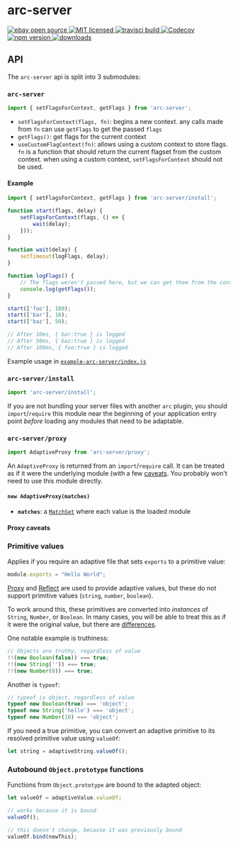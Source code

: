 # arc-server

<a href="https://www.ebay.com">
   <img src="https://img.shields.io/badge/ebay-open%20source-01d5c2.svg" alt="ebay open source"/>
</a>
<a href="https://img.shields.io/github/license/eBay/arc.svg">
   <img src="https://img.shields.io/github/license/eBay/arc.svg" alt="MIT licensed"/>
</a>
<a href="https://travis-ci.org/eBay/arc">
   <img src="https://travis-ci.org/eBay/arc.svg?branch=master" alt="travisci build"/>
</a>
<a href="https://codecov.io/gh/eBay/arc/list/master/packages/arc-server">
  <img src="https://codecov.io/gh/eBay/arc/branch/master/graph/badge.svg" alt="Codecov" />
</a>
<a href="https://www.npmjs.com/package/arc-server">
   <img src="https://img.shields.io/npm/v/arc-server/next.svg" alt="npm version"/>
</a>
<a href="http://npm-stat.com/charts.html?package=arc-server">
   <img src="https://img.shields.io/npm/dm/arc-server.svg" alt="downloads"/>
</a>

## API

The `arc-server` api is split into 3 submodules:

### `arc-server`

```js
import { setFlagsForContext, getFlags } from 'arc-server';
```

- `setFlagsForContext(flags, fn)`: begins a new context.  any calls made from `fn` can use `getFlags` to get the passed `flags`
- `getFlags()`: get flags for the current context
- `useCustomFlagContext(fn)`: allows using a custom context to store flags.  `fn` is a function that should return the current flagset from the custom context. when using a custom context, `setFlagsForContext` should not be used.

#### Example

```js
import { setFlagsForContext, getFlags } from 'arc-server/install';

function start(flags, delay) {
    setFlagsForContext(flags, () => {
        wait(delay);
    }));
}

function wait(delay) {
    setTimeout(logFlags, delay);
}

function logFlags() {
    // The flags weren't passed here, but we can get them from the context
    console.log(getFlags());
}

start(['foo'], 100);
start(['bar'], 10);
start(['baz'], 50);

// After 10ms, { bar:true } is logged
// After 50ms, { baz:true } is logged
// After 100ms, { foo:true } is logged
```

Example usage in [`example-arc-server/index.js`](../example-arc-server/index.js)

### `arc-server/install`

```js
import 'arc-server/install';
```

If you are not bundling your server files with another `arc` plugin, you should `import`/`require` this module near the beginning of your application entry point _before_ loading any modules that need to be adaptable.  

### `arc-server/proxy`

```js
import AdaptiveProxy from 'arc-server/proxy';
```

An `AdaptiveProxy` is returned from an `import`/`require` call.  It can be treated as if it were the underlying module (with a few [caveats](#proxy-caveats).  You probably won't need to use this module directly.  

#### `new AdaptiveProxy(matches)`

- **`matches`**: a [`MatchSet`](../arc-resolver/README.md#matchset) where each value is the loaded module

#### Proxy caveats

### Primitive values
Applies if you require an adaptive file that sets `exports` to a primitive value:

```js
module.exports = "Hello World";
```

[Proxy](https://developer.mozilla.org/en-US/docs/Web/JavaScript/Reference/Global_Objects/Proxy) and [Reflect](https://developer.mozilla.org/en-US/docs/Web/JavaScript/Reference/Global_Objects/Reflect) are used to provide adaptive values, but these do not support primitive values (`string`, `number`, `boolean`).    

To work around this, these primitives are converted into _instances_ of `String`, `Number`, or `Boolean`.  In many cases, you will be able to treat this as if it were the original value, but there are [differences](https://developer.mozilla.org/en-US/docs/Web/JavaScript/Reference/Global_Objects/String#Distinction_between_string_primitives_and_String_objects).

One notable example is truthiness:
```js
// Objects are truthy, regardless of value
!!(new Boolean(false)) === true;
!!(new String('')) === true;
!!(new Number(0)) === true;
```

Another is `typeof`:
```js
// typeof is object, regardless of value
typeof new Boolean(true) === 'object';
typeof new String('hello') === 'object';
typeof new Number(10) === 'object';
```

If you need a true primitive, you can convert an adaptive primitive to its resolved primitive value using `valueOf`:

```js
let string = adaptiveString.valueOf();
```

### Autobound `Object.prototype` functions

Functions from `Object.prototype` are bound to the adapted object:

```js
let valueOf = adaptiveValue.valueOf;

// works because it is bound
valueOf();

// this doesn't change, because it was previously bound
valueOf.bind(newThis);
```